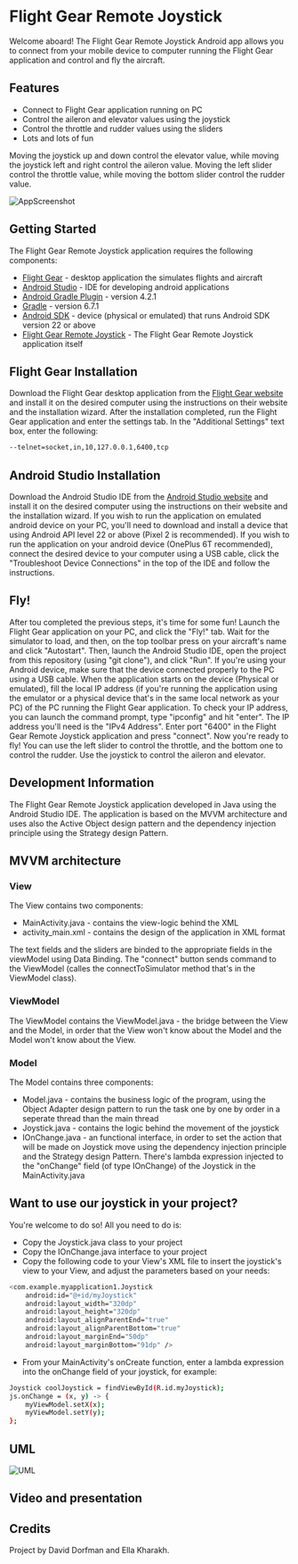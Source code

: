 # Flight Gear Remote Joystick
Welcome aboard! The Flight Gear Remote Joystick Android app allows you to connect from your mobile device to computer running the Flight Gear application and control and fly the aircraft.

## Features
- Connect to Flight Gear application running on PC
- Control the aileron and elevator values using the joystick
- Control the throttle and rudder values using the sliders
- Lots and lots of fun

Moving the joystick up and down control the elevator value, while moving the joystick left and right control the aileron value. Moving the left slider control the throttle value, while moving the bottom slider control the rudder value.

![AppScreenshot](https://github.com/Ellakh/FlightGearJoystickApp/blob/master/JoystickAppScreenshot.jpg)

## Getting Started
The Flight Gear Remote Joystick application requires the following components:
- [Flight Gear] - desktop application the simulates flights and aircraft
- [Android Studio] - IDE for developing android applications
- [Android Gradle Plugin] - version 4.2.1
- [Gradle] - version 6.7.1
- [Android SDK] - device (physical or emulated) that runs Android SDK version 22 or above
- [Flight Gear Remote Joystick] - The Flight Gear Remote Joystick application itself

## Flight Gear Installation
Download the Flight Gear desktop application from the [Flight Gear website] and install it on the desired computer using the instructions on their website and the installation wizard.
After the installation completed, run the Flight Gear application and enter the settings tab. In the "Additional Settings" text box, enter the following:
```sh
--telnet=socket,in,10,127.0.0.1,6400,tcp
```

## Android Studio Installation
Download the Android Studio IDE from the [Android Studio website] and install it on the desired computer using the instructions on their website and the installation wizard.
If you wish to run the application on emulated android device on your PC, you'll need to download and install a device that using Android API level 22 or above (Pixel 2 is recommended).
If you wish to run the application on your android device (OnePlus 6T recommended), connect the desired device to your computer using a USB cable, click the "Troubleshoot Device Connections" in the top of the IDE and follow the instructions.

## Fly!
After tou completed the previous steps, it's time for some fun!
Launch the Flight Gear application on your PC, and click the "Fly!" tab. Wait for the simulator to load, and then, on the top toolbar press on your aircraft's name and click "Autostart". Then, launch the Android Studio IDE, open the project from this repository (using "git clone"), and click "Run". If you're using your Android device, make sure that the device connected properly to the PC using a USB cable. When the application starts on the device (Physical or emulated), fill the local IP address (if you're running the application using the emulator or a physical device that's in the same local network as your PC) of the PC running the Flight Gear application. To check your IP address, you can launch the command prompt, type "ipconfig" and hit "enter". The IP address you'll need is the "IPv4 Address". Enter port "6400" in the Flight Gear Remote Joystick application and press "connect". Now you're ready to fly! You can use the left slider to control the throttle, and the bottom one to control the rudder. Use the joystick to control the aileron and elevator.

## Development Information

The Flight Gear Remote Joystick application developed in Java using the Android Studio IDE. The application is based on the MVVM architecture and uses also the Active Object design pattern and the dependency injection principle using the Strategy design Pattern.

## MVVM architecture
### View
The View contains two components:
- MainActivity.java - contains the view-logic behind the XML
- activity_main.xml - contains the design of the application in XML format

The text fields and the sliders are binded to the appropriate fields in the viewModel using Data Binding. The "connect" button sends command to the ViewModel (calles the connectToSimulator method that's in the ViewModel class).

### ViewModel
The ViewModel contains the ViewModel.java - the bridge between the View and the Model, in order that the View won't know about the Model and the Model won't know about the View.

### Model
The Model contains three components:
- Model.java - contains the business logic of the program, using the Object Adapter design pattern to run the task one by one by order in a seperate thread than the main thread
- Joystick.java - contains the logic behind the movement of the joystick
- IOnChange.java - an functional interface, in order to set the action that will be made on Joystick move using the dependency injection principle and the Strategy design Pattern. There's lambda expression injected to the "onChange" field (of type IOnChange) of the Joystick in the MainActivity.java

## Want to use our joystick in your project?
You're welcome to do so! All you need to do is:
- Copy the Joystick.java class to your project
- Copy the IOnChange.java interface to your project
- Copy the following code to your View's XML file to insert the joystick's view to your View, and adjust the parameters based on your needs:
```sh
<com.example.myapplication1.Joystick
    android:id="@+id/myJoystick"
    android:layout_width="320dp"
    android:layout_height="320dp"
    android:layout_alignParentEnd="true"
    android:layout_alignParentBottom="true"
    android:layout_marginEnd="50dp"
    android:layout_marginBottom="91dp" />
```
- From your MainActivity's onCreate function, enter a lambda expression into the onChange field of your joystick, for example:
```sh
Joystick coolJoystick = findViewById(R.id.myJoystick);
js.onChange = (x, y) -> {
    myViewModel.setX(x);
    myViewModel.setY(y);
};
```

## UML
![UML](https://github.com/Ellakh/FlightGearJoystickApp/blob/master/UML.png)

## Video and presentation


## Credits
Project by David Dorfman and Ella Kharakh.

[//]: #
   [Flight Gear]: <https://www.flightgear.org/>
   [Android Studio]: <https://developer.android.com/studio>
   [Android Studio website]: <https://developer.android.com/studio>
   [Flight Gear website]: <https://www.flightgear.org/>
   [Flight Gear Remote Joystick]: <https://github.com/Ellakh/FlightGearJoystickApp>
   [Gradle]: <https://gradle.org/>
   [Android Gradle Plugin]: <https://gradle.org/>
   [Android SDK]: <https://developer.android.com/studio>
